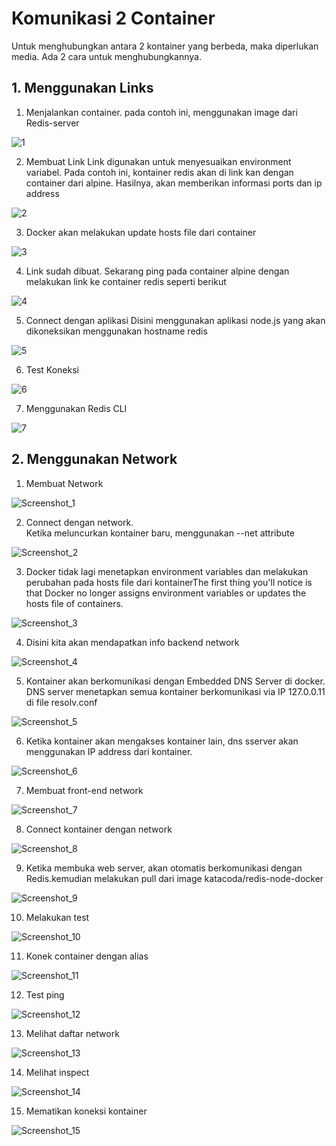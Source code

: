# Komunikasi 2 Container
Untuk menghubungkan antara 2 kontainer yang berbeda, maka diperlukan media. Ada 2 cara untuk menghubungkannya.

## 1. Menggunakan Links
1. Menjalankan container. pada contoh ini, menggunakan image dari Redis-server

![1](https://user-images.githubusercontent.com/43244821/55660875-b2a0c300-5832-11e9-88de-747a25b7e3ed.jpg)

2. Membuat Link
Link digunakan untuk menyesuaikan environment variabel. Pada contoh ini, kontainer redis akan di link kan dengan container dari alpine.
Hasilnya, akan memberikan informasi ports dan ip address

![2](https://user-images.githubusercontent.com/43244821/55660941-14f9c380-5833-11e9-8aeb-9c78dbba5f3f.jpg)

3. Docker akan melakukan update hosts file dari container 

![3](https://user-images.githubusercontent.com/43244821/55660982-496d7f80-5833-11e9-9a28-feed38cb5275.jpg)

4. Link sudah dibuat. Sekarang ping pada container alpine dengan melakukan link ke container redis seperti berikut

![4](https://user-images.githubusercontent.com/43244821/55661006-7752c400-5833-11e9-8db7-b947d86a536e.jpg)

5. Connect dengan aplikasi
Disini menggunakan aplikasi node.js yang akan dikoneksikan menggunakan hostname redis

![5](https://user-images.githubusercontent.com/43244821/55661089-019b2800-5834-11e9-9f7f-03d6f13454a3.jpg)

6. Test Koneksi

![6](https://user-images.githubusercontent.com/43244821/55661106-1081da80-5834-11e9-8c22-7c9367baa3ee.jpg)

7. Menggunakan Redis CLI

![7](https://user-images.githubusercontent.com/43244821/55661124-28f1f500-5834-11e9-8611-7925d3cf7636.jpg)


## 2. Menggunakan Network
1. Membuat Network

![Screenshot_1](https://user-images.githubusercontent.com/43244821/55661586-ccdca000-5836-11e9-8914-f0d1728dcf66.jpg)

2. Connect dengan network.  
Ketika meluncurkan kontainer baru, menggunakan --net attribute

![Screenshot_2](https://user-images.githubusercontent.com/43244821/55661591-d6660800-5836-11e9-9305-478482bc5db8.jpg)

3.  Docker tidak lagi menetapkan environment variables dan melakukan perubahan pada hosts file dari kontainerThe first thing you'll notice is that Docker no longer assigns environment variables or updates the hosts file of containers. 

![Screenshot_3](https://user-images.githubusercontent.com/43244821/55661597-debe4300-5836-11e9-99a1-64c8f35d4afa.jpg)

4. Disini kita akan mendapatkan info backend network

![Screenshot_4](https://user-images.githubusercontent.com/43244821/55661601-e7167e00-5836-11e9-8398-830444c33ec9.jpg)

5. Kontainer akan berkomunikasi dengan Embedded DNS Server di docker. DNS server menetapkan semua kontainer berkomunikasi via IP 127.0.0.11 di file resolv.conf

![Screenshot_5](https://user-images.githubusercontent.com/43244821/55661613-ef6eb900-5836-11e9-9e5f-82e32ec82696.jpg)

6. Ketika kontainer akan mengakses kontainer lain, dns sserver akan menggunakan IP address dari kontainer.

![Screenshot_6](https://user-images.githubusercontent.com/43244821/55661620-f7c6f400-5836-11e9-9c5e-d5cef566b29e.jpg)

7. Membuat front-end network

![Screenshot_7](https://user-images.githubusercontent.com/43244821/55661633-01505c00-5837-11e9-9a97-5214249cdb37.jpg)

8. Connect kontainer dengan network

![Screenshot_8](https://user-images.githubusercontent.com/43244821/55661636-0a412d80-5837-11e9-91c5-d0972cbf700b.jpg)

9. Ketika membuka web server, akan otomatis berkomunikasi dengan Redis.kemudian melakukan pull dari image katacoda/redis-node-docker

![Screenshot_9](https://user-images.githubusercontent.com/43244821/55661641-15945900-5837-11e9-8681-ea26c0ef2281.jpg)

10. Melakukan test

![Screenshot_10](https://user-images.githubusercontent.com/43244821/55661647-2218b180-5837-11e9-8f1d-8b313dac625e.jpg)

11. Konek container dengan alias

![Screenshot_11](https://user-images.githubusercontent.com/43244821/55661654-2e047380-5837-11e9-9c1d-1a49c102085f.jpg)

12. Test ping

![Screenshot_12](https://user-images.githubusercontent.com/43244821/55661661-3bb9f900-5837-11e9-9a34-b7f40370a723.jpg)

13. Melihat daftar network

![Screenshot_13](https://user-images.githubusercontent.com/43244821/55661666-44aaca80-5837-11e9-9c02-816a0e6f33ad.jpg)

14. Melihat inspect

![Screenshot_14](https://user-images.githubusercontent.com/43244821/55661673-4eccc900-5837-11e9-86b1-e38be0deffd9.jpg)

15. Mematikan koneksi kontainer

![Screenshot_15](https://user-images.githubusercontent.com/43244821/55661676-57bd9a80-5837-11e9-86ca-9d36d1b947e0.jpg)
